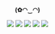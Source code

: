<p align="center">
    <p align="center">
        <p align="center">
            <p align="center"><b>(✿◠‿◠) </b></p>
        </p>
        <p align="center">
            <a align="center">
                <img align="center" src="https://img.shields.io/badge/bash-722865?&style=for-the-badge&logo=gnu-bash&logoColor=white"/>
            </a>
            <a align="center">
                <img align="center" src="https://img.shields.io/badge/react-842E74?&style=for-the-badge&logo=react&logoColor=white"/>
            </a>
            <a align="center">
                <img align="center" src="https://img.shields.io/badge/SQlite-442422?&style=for-the-badge&logo=sqlite&logoColor=white"/>
            </a>
             <a align="center">
                <img align="center" src="https://img.shields.io/badge/typescript-973585?&style=for-the-badge&logo=typescript&logoColor=white"/>
            </a>
            <a align="center">
                <img align="center" src="https://img.shields.io/badge/javascript-AA3C96?&style=for-the-badge&logo=javascript&logoColor=white"/>
            </a>
        </p>
    </p>
</p>
